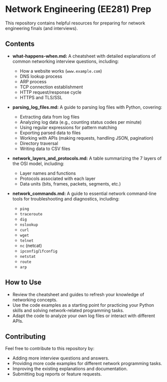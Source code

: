 # Network Engineering (EE281) Prep

This repository contains helpful resources for preparing for network engineering finals (and interviews).

## Contents

* **what-happens-when.md:** A cheatsheet with detailed explanations of common networking interview questions, including:
    * How a website works (`www.example.com`)
    * DNS lookup process
    * ARP process
    * TCP connection establishment
    * HTTP request/response cycle
    * HTTPS and TLS/SSL

* **parsing_log_files.md:**  A guide to parsing log files with Python, covering:
    * Extracting data from log files
    * Analyzing log data (e.g., counting status codes per minute)
    * Using regular expressions for pattern matching
    * Exporting parsed data to files
    * Working with APIs (making requests, handling JSON, pagination)
    * Directory traversal
    * Writing data to CSV files

* **network_layers_and_protocols.md:** A table summarizing the 7 layers of the OSI model, including:
    * Layer names and functions
    * Protocols associated with each layer
    * Data units (bits, frames, packets, segments, etc.)

* **network_commands.md:** A guide to essential network command-line tools for troubleshooting and diagnostics, including:
    * `ping`
    * `traceroute`
    * `dig`
    * `nslookup`
    * `curl`
    * `wget`
    * `telnet`
    * `nc` (netcat)
    * `ipconfig`/`ifconfig`
    * `netstat`
    * `route`
    * `arp` 

## How to Use

* Review the cheatsheet and guides to refresh your knowledge of networking concepts.
* Use the code examples as a starting point for practicing your Python skills and solving network-related programming tasks.
* Adapt the code to analyze your own log files or interact with different APIs.

## Contributing

Feel free to contribute to this repository by:

* Adding more interview questions and answers.
* Providing more code examples for different network programming tasks.
* Improving the existing explanations and documentation.
* Submitting bug reports or feature requests.

